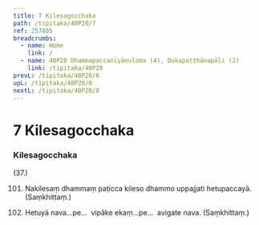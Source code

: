 ```yaml
---
title: 7 Kilesagocchaka
path: /tipitaka/40P20/7
ref: 257885
breadcrumbs:
  - name: Home
    link: /
  - name: 40P20 Dhammapaccanīyānuloma (4), Dukapaṭṭhānapāḷi (2)
    link: /tipitaka/40P20
prevL: /tipitaka/40P20/6
upL: /tipitaka/40P20/0
nextL: /tipitaka/40P20/8
---
```


# 7 Kilesagocchaka

### Kilesagocchaka

(37.)

101. Nakilesaṃ dhammaṃ paṭicca kileso dhammo uppajjati hetupaccayā. (Saṃkhittaṃ.)

102. Hetuyā nava…pe…  vipāke ekaṃ…pe…  avigate nava. (Saṃkhittaṃ.)


